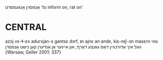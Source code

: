 אָנמסרן
אָנגעמסרט
'to inform on, rat on'

CENTRAL
========

azɔj vɛ-ɬ-ɛx adurxjan-s gantsɛ dɔrf, ᵻn ajnɛ an andɛ, kiɛ-nᵻʃ-ɔn masɛrn אַזוי וועל איך אַדורכגיין דאָס גאַנצע דאָרף, און איינער אַן אַנדערן קען נישט אָנמסרן {Warsaw, Geller 2001: 337}
